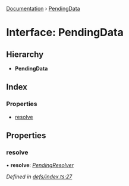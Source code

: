 [Documentation](../README.md) › [PendingData](pendingdata.md)

# Interface: PendingData

## Hierarchy

* **PendingData**

## Index

### Properties

* [resolve](pendingdata.md#resolve)

## Properties

###  resolve

• **resolve**: *[PendingResolver](../README.md#pendingresolver)*

*Defined in [defs/index.ts:27](https://github.com/badbatch/graphql-box/blob/0f66f3fd/packages/worker-client/src/defs/index.ts#L27)*
